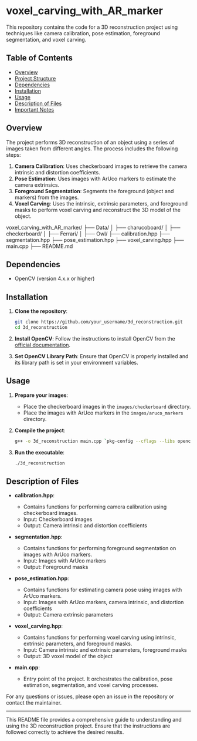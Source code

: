 # voxel_carving_with_AR_marker

This repository contains the code for a 3D reconstruction project using techniques like camera calibration, pose estimation, foreground segmentation, and voxel carving.

## Table of Contents

- [Overview](#overview)
- [Project Structure](#project-structure)
- [Dependencies](#dependencies)
- [Installation](#installation)
- [Usage](#usage)
- [Description of Files](#description-of-files)
- [Important Notes](#important-notes)

## Overview

The project performs 3D reconstruction of an object using a series of images taken from different angles. The process includes the following steps:
1. **Camera Calibration**: Uses checkerboard images to retrieve the camera intrinsic and distortion coefficients.
2. **Pose Estimation**: Uses images with ArUco markers to estimate the camera extrinsics.
3. **Foreground Segmentation**: Segments the foreground (object and markers) from the images.
4. **Voxel Carving**: Uses the intrinsic, extrinsic parameters, and foreground masks to perform voxel carving and reconstruct the 3D model of the object.

voxel_carving_with_AR_marker/
├── Data/
│ ├── charucoboard/
│ ├── checkerboard/
│ ├── Ferrari/
│ ├── Owl/
├── calibration.hpp
├── segmentation.hpp
├── pose_estimation.hpp
├── voxel_carving.hpp
├── main.cpp
├── README.md


## Dependencies

- OpenCV (version 4.x.x or higher)

## Installation

1. **Clone the repository**:
    ```bash
    git clone https://github.com/your_username/3d_reconstruction.git
    cd 3d_reconstruction
    ```

2. **Install OpenCV**:
    Follow the instructions to install OpenCV from the [official documentation](https://docs.opencv.org/master/df/d65/tutorial_table_of_content_introduction.html).

3. **Set OpenCV Library Path**:
    Ensure that OpenCV is properly installed and its library path is set in your environment variables.

## Usage

1. **Prepare your images**:
    - Place the checkerboard images in the `images/checkerboard` directory.
    - Place the images with ArUco markers in the `images/aruco_markers` directory.

2. **Compile the project**:
    ```bash
    g++ -o 3d_reconstruction main.cpp `pkg-config --cflags --libs opencv4`
    ```

3. **Run the executable**:
    ```bash
    ./3d_reconstruction
    ```

## Description of Files

- **calibration.hpp**:
    - Contains functions for performing camera calibration using checkerboard images.
    - Input: Checkerboard images
    - Output: Camera intrinsic and distortion coefficients

- **segmentation.hpp**:
    - Contains functions for performing foreground segmentation on images with ArUco markers.
    - Input: Images with ArUco markers
    - Output: Foreground masks

- **pose_estimation.hpp**:
    - Contains functions for estimating camera pose using images with ArUco markers.
    - Input: Images with ArUco markers, camera intrinsic, and distortion coefficients
    - Output: Camera extrinsic parameters

- **voxel_carving.hpp**:
    - Contains functions for performing voxel carving using intrinsic, extrinsic parameters, and foreground masks.
    - Input: Camera intrinsic and extrinsic parameters, foreground masks
    - Output: 3D voxel model of the object

- **main.cpp**:
    - Entry point of the project. It orchestrates the calibration, pose estimation, segmentation, and voxel carving processes.


For any questions or issues, please open an issue in the repository or contact the maintainer.

---

This README file provides a comprehensive guide to understanding and using the 3D reconstruction project. Ensure that the instructions are followed correctly to achieve the desired results.

